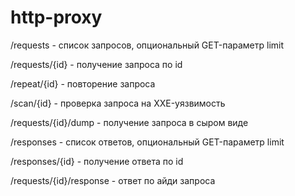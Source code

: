 # http-proxy

/requests - список запросов, опциональный GET-параметр limit  

/requests/{id} - получение запроса по id  

/repeat/{id} - повторение запроса  

/scan/{id} - проверка запроса на XXE-уязвимость  

/requests/{id}/dump - получение запроса в сыром виде

/responses - список ответов, опциональный GET-параметр limit 

/responses/{id} - получение ответа по id  

/requests/{id}/response - ответ по айди запроса
